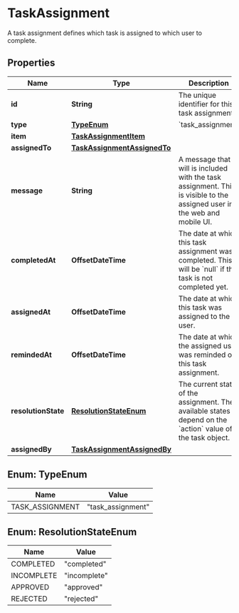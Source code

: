 

# TaskAssignment

A task assignment defines which task is assigned to which user to complete.

## Properties

| Name | Type | Description | Notes |
|------------ | ------------- | ------------- | -------------|
|**id** | **String** | The unique identifier for this task assignment |  [optional] |
|**type** | [**TypeEnum**](#TypeEnum) | &#x60;task_assignment&#x60; |  [optional] |
|**item** | [**TaskAssignmentItem**](TaskAssignmentItem.md) |  |  [optional] |
|**assignedTo** | [**TaskAssignmentAssignedTo**](TaskAssignmentAssignedTo.md) |  |  [optional] |
|**message** | **String** | A message that will is included with the task assignment. This is visible to the assigned user in the web and mobile UI. |  [optional] |
|**completedAt** | **OffsetDateTime** | The date at which this task assignment was completed. This will be &#x60;null&#x60; if the task is not completed yet. |  [optional] |
|**assignedAt** | **OffsetDateTime** | The date at which this task was assigned to the user. |  [optional] |
|**remindedAt** | **OffsetDateTime** | The date at which the assigned user was reminded of this task assignment. |  [optional] |
|**resolutionState** | [**ResolutionStateEnum**](#ResolutionStateEnum) | The current state of the assignment. The available states depend on the &#x60;action&#x60; value of the task object. |  [optional] |
|**assignedBy** | [**TaskAssignmentAssignedBy**](TaskAssignmentAssignedBy.md) |  |  [optional] |



## Enum: TypeEnum

| Name | Value |
|---- | -----|
| TASK_ASSIGNMENT | &quot;task_assignment&quot; |



## Enum: ResolutionStateEnum

| Name | Value |
|---- | -----|
| COMPLETED | &quot;completed&quot; |
| INCOMPLETE | &quot;incomplete&quot; |
| APPROVED | &quot;approved&quot; |
| REJECTED | &quot;rejected&quot; |



